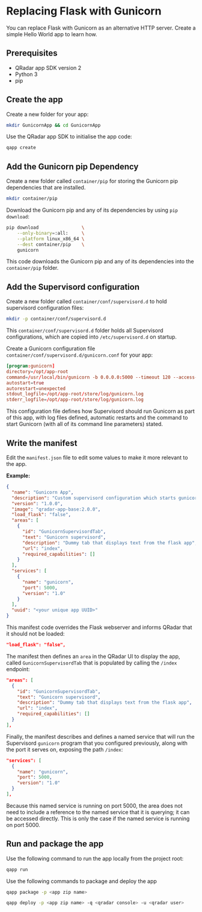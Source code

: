 # Replacing Flask with Gunicorn

You can replace Flask with Gunicorn as an alternative HTTP server. Create a simple
Hello World app to learn how.

## Prerequisites

- QRadar app SDK version 2
- Python 3
- pip

## Create the app

Create a new folder for your app:

```bash
mkdir GunicornApp && cd GunicornApp
```

Use the QRadar app SDK to initialise the app code:

```bash
qapp create
```

## Add the Gunicorn pip Dependency

Create a new folder called `container/pip` for storing the Gunicorn pip dependencies that are installed.

```bash
mkdir container/pip
```

Download the Gunicorn pip and any of its dependencies by using `pip download`:

```bash
pip download                \
    --only-binary=:all:     \
    --platform linux_x86_64 \
    --dest container/pip    \
    gunicorn
```

This code downloads the Gunicorn pip and any of its dependencies into the `container/pip` folder.

## Add the Supervisord configuration

Create a new folder called `container/conf/supervisord.d` to hold supervisord configuration files:

```bash
mkdir -p container/conf/supervisord.d
```

This `container/conf/supervisord.d` folder holds all Supervisord configurations, which are
copied into `/etc/supervisord.d` on startup.

Create a Gunicorn configuration file `container/conf/supervisord.d/gunicorn.conf` for your app:

```conf
[program:gunicorn]
directory=/opt/app-root
command=/usr/local/bin/gunicorn -b 0.0.0.0:5000 --timeout 120 --access-logfile - --workers=4 --preload "app:create_app()"
autostart=true
autorestart=unexpected
stdout_logfile=/opt/app-root/store/log/gunicorn.log
stderr_logfile=/opt/app-root/store/log/gunicorn.log
```

This configuration file defines how Supervisord should run Gunicorn as part of this app, with log files defined,
automatic restarts and the command to start Gunicorn (with all of its command line parameters) stated.

## Write the manifest

Edit the `manifest.json` file to edit some values to make it more relevant to the app.

**Example:**

```json
{
  "name": "Gunicorn App",
  "description": "Custom supervisord configuration which starts gunicorn as a replacement for flask and exposes port 5000 as the webserver port",
  "version": "1.0.0",
  "image": "qradar-app-base:2.0.0",
  "load_flask": "false",
  "areas": [
    {
      "id": "GunicornSupervisordTab",
      "text": "Gunicorn supervisord",
      "description": "Dummy tab that displays text from the flask app",
      "url": "index",
      "required_capabilities": []
    }
  ],
  "services": [
    {
      "name": "gunicorn",
      "port": 5000,
      "version": "1.0"
    }
  ],
  "uuid": "<your unique app UUID>"
}
```

This manifest code overrides the Flask webserver and informs QRadar that it should not be loaded:

```json
"load_flask": "false",
```

The manifest then defines an `area` in the QRadar UI to display the app, called `GunicornSupervisordTab` that is
populated by calling the `/index` endpoint:

```json
"areas": [
  {
    "id": "GunicornSupervisordTab",
    "text": "Gunicorn supervisord",
    "description": "Dummy tab that displays text from the flask app",
    "url": "index",
    "required_capabilities": []
  }
],
```

Finally, the manifest describes and defines a named service that will run the Supervisord `gunicorn` program that you configured
previously, along with the port it serves on, exposing the path `/index`:

```json
"services": [
  {
    "name": "gunicorn",
    "port": 5000,
    "version": "1.0"
  }
],
```

Because this named service is running on port 5000, the area does not need to include a reference to the named service
that it is querying; it can be accessed directly. This is only the case if the named service is running on port 5000.

## Run and package the app

Use the following command to run the app locally from the project root:

```bash
qapp run
```

Use the following commands to package and deploy the app

```bash
qapp package -p <app zip name>

qapp deploy -p <app zip name> -q <qradar console> -u <qradar user>
```
